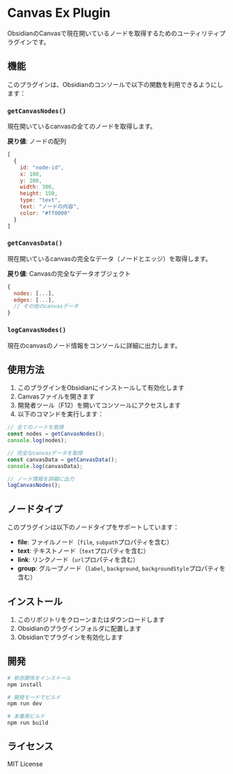 # Canvas Ex Plugin

ObsidianのCanvasで現在開いているノードを取得するためのユーティリティプラグインです。

## 機能

このプラグインは、Obsidianのコンソールで以下の関数を利用できるようにします：

### `getCanvasNodes()`
現在開いているcanvasの全てのノードを取得します。

**戻り値**: ノードの配列
```javascript
[
  {
    id: "node-id",
    x: 100,
    y: 200,
    width: 300,
    height: 150,
    type: "text",
    text: "ノードの内容",
    color: "#ff0000"
  }
]
```

### `getCanvasData()`
現在開いているcanvasの完全なデータ（ノードとエッジ）を取得します。

**戻り値**: Canvasの完全なデータオブジェクト
```javascript
{
  nodes: [...],
  edges: [...],
  // その他のcanvasデータ
}
```

### `logCanvasNodes()`
現在のcanvasのノード情報をコンソールに詳細に出力します。

## 使用方法

1. このプラグインをObsidianにインストールして有効化します
2. Canvasファイルを開きます
3. 開発者ツール（F12）を開いてコンソールにアクセスします
4. 以下のコマンドを実行します：

```javascript
// 全てのノードを取得
const nodes = getCanvasNodes();
console.log(nodes);

// 完全なcanvasデータを取得
const canvasData = getCanvasData();
console.log(canvasData);

// ノード情報を詳細に出力
logCanvasNodes();
```

## ノードタイプ

このプラグインは以下のノードタイプをサポートしています：

- **file**: ファイルノード（`file`, `subpath`プロパティを含む）
- **text**: テキストノード（`text`プロパティを含む）
- **link**: リンクノード（`url`プロパティを含む）
- **group**: グループノード（`label`, `background`, `backgroundStyle`プロパティを含む）

## インストール

1. このリポジトリをクローンまたはダウンロードします
2. Obsidianのプラグインフォルダに配置します
3. Obsidianでプラグインを有効化します

## 開発

```bash
# 依存関係をインストール
npm install

# 開発モードでビルド
npm run dev

# 本番用ビルド
npm run build
```

## ライセンス

MIT License 